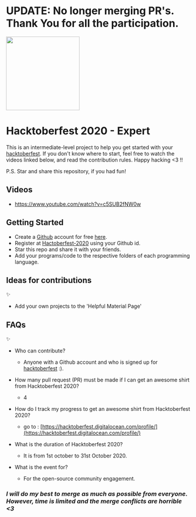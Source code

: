 # **UPDATE:** No longer merging PR's. Thank You for all the participation.


<img align="center" height="200" src="https://github.com/Ishaan28malik/Hacktoberfest-2020/blob/master/Assets/Selection_026.png"/>

# Hacktoberfest 2020 - Expert

This is an intermediate-level project to help you get started with your
[hacktoberfest](https://hacktoberfest.digitalocean.com/). If you don't
know where to start, feel free to watch the videos linked below, and
read the contribution rules. Happy hacking <3 !!

P.S. Star and share this repository, if you had fun!

## Videos

- https://www.youtube.com/watch?v=c5SUB2fNW0w

## Getting Started

- Create a [Github](https://github.com/) account for free [here](https://github.com/).
- Register at [Hactoberfest-2020](https://hacktoberfest.digitalocean.com/) using your Github id.
- Star this repo and share it with your friends.
- Add your programs/code to the respective folders of each programming language.

## Ideas for contributions
:sparkles:
- Add your own projects to the 'Helpful Material Page'

## FAQs
:sparkles:
- Who can contribute?
  - Anyone with a Github account and who is signed up for [hacktoberfest](https://hacktoberfest.digitalocean.com/) :).

- How many pull request (PR) must be made if I can get an awesome shirt from Hacktoberfest 2020?
  - 4

- How do I track my progress to get an awesome shirt from Hacktoberfest 2020?
  - go to : [https://hacktoberfest.digitalocean.com/profile/](https://hacktoberfest.digitalocean.com/profile/)

- What is the duration of Hacktoberfest 2020?
  - It is from 1st october to 31st October 2020.

- What is the event for?
  - For the open-source community engagement.

### *I will do my best to merge as much as possible from everyone. However, time is limited and the merge conflicts are horrible <3*
